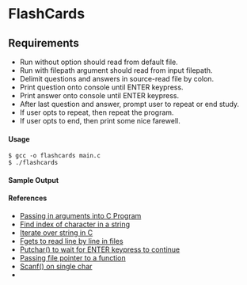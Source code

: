 # FlashCards

## Requirements
* Run without option should read from default file.
* Run with filepath argument should read from input filepath.
* Delimit questions and answers in source-read file by colon. 
* Print question onto console until ENTER keypress.
* Print answer onto console until ENTER keypress.
* After last question and answer, prompt user to repeat or end study.
* If user opts to repeat, then repeat the program.
* If user opts to end, then print some nice farewell.


#### Usage
    $ gcc -o flashcards main.c
    $ ./flashcards

#### Sample Output




#### References
* [Passing in arguments into C Program](https://www.tutorialspoint.com/cprogramming/c_command_line_arguments.htm)
* [Find index of character in a string](https://stackoverflow.com/a/3217634)
* [Iterate over string in C](https://stackoverflow.com/a/3213855) 
* [Fgets to read line by line in files](https://stackoverflow.com/a/21180478)
* [Putchar() to wait for ENTER keypress to continue](https://stackoverflow.com/a/18801616)
* [Passing file pointer to a function](https://stackoverflow.com/a/33378074)
* [Scanf() on single char](https://stackoverflow.com/questions/13542055/how-to-do-scanf-for-single-char-in-c)
* 
